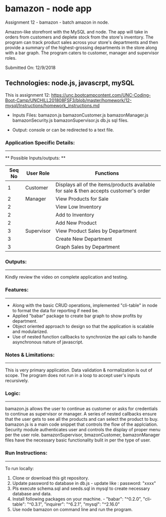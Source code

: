 # bamazon - node app
Assignment 12 - bamazon - batch amazon in node.

Amazon-like storefront with the MySQL and node.
The app will take in orders from customers and deplete stock from the store's inventory. 
The program can track product sales across your store's departments and 
then provide a summary of the highest-grossing departments in the store along with a bar graph. 
The program caters to customer, manager and supervisor roles.

Submitted On: 12/9/2018

## Technologies: node.js, javascrpt, mySQL

This is assignment 12: https://unc.bootcampcontent.com/UNC-Coding-Boot-Camp/UNCHILL201808FSF3/blob/master/homework/12-mysql/Instructions/homework_instructions.md

* Inputs Files: 
bamazon.js
bamazonCustomer.js
bamazonManager.js
bamazonSecurity.js
bamazonSupervisor.js
db.js
sql files.

* Output: console or can be redirected to a text file.


### Application Specific Details:
-----------------------------
** Possible Inputs/outputs: **

Seq No   |User Role        | Functions         | 
-------- | ------------  | -------------- | 
1  |   Customer| Displays all of the items/products available for sale & then accepts customer's order | 
2 |    Manager | View Products for Sale						| 
2 |                                                                                       | View Low Inventory | 
2  |                                                                                       | Add to Inventory | 
2  |                                                                                       | Add New Product |
3 | Supervisor             | View Product Sales by Department | 
3  |                                                                                       | Create New Department | 
3  |                                                                                       | Graph Sales by Department | 
                  

### Outputs:
--------------
Kindly review the video on complete application and testing.

			
### Features:
----------
* Along with the basic CRUD operations, implemented "cli-table" in node to format the data for reporting if need be. 
* Applied "babar" package to create bar graph to show profits by department.
* Object oriented approach to design so that the application is scalable and modularized.
* Use of nested function callbacks to synchronize the api calls to handle asynchronous nature of javascript.


### Notes & Limitations:
--------------------
This is very primary application. Data validation & normalization is out of scope. 
The program does not run in a loop to accept user's inputs recursively. 
  

### Logic:
-------
bamazon.js allows the user to continue as customer or asks for credentials to continue as supervisor or manager.
A series of nested callbacks ensure that the user gets to see all the products and can select the product to buy.
bamazon.js is a main code snippet that controls the flow of the applciation.
Security module authenticates user and controls the display of proper menu per the user role.
bamazonSupervisor, bmazonCustomer, bamazonManager files have the necessary basic functionality bulit in per the type of user.

	
### Run Instructions:
--------------
To run locally:

1) Clone or download this git repository.
2) Update password to database in db.js - update like : password: "xxxx" 
3) Pls execute schema.sql and seeds.sql in mysql to create necessary database and data.
3) Install following packages on your machine. - 
   "babar": "^0.2.0",
   "cli-table": "^0.3.1",
   "inquirer": "^6.2.1",
   "mysql": "^2.16.0"
4) Use node bamazon on command line and run the program.
